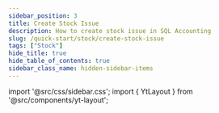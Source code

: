 ```yaml
---
sidebar_position: 3
title: Create Stock Issue
description: How to create stock issue in SQL Accounting
slug: /quick-start/stock/create-stock-issue
tags: ["Stock"]
hide_title: true
hide_table_of_contents: true
sidebar_class_name: hidden-sidebar-items
---
```


import '@src/css/sidebar.css';
import { YtLayout } from '@src/components/yt-layout';

<YtLayout 
    videoId="eXM6CQC5Luw"
/>
